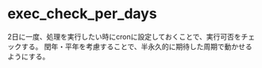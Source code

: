 # exec_check_per_days
2日に一度、処理を実行したい時にcronに設定しておくことで、実行可否をチェックする。
閏年・平年を考慮することで、半永久的に期待した周期で動かせるようにする。

